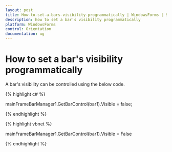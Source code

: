 ```yaml
---
layout: post
title: How-to-set-a-bars-visibility-programmatically | WindowsForms | Syncfusion
description: how to set a bar's visibility programmatically
platform: WindowsForms
control: Orientation
documentation: ug
---
```


# How to set a bar's visibility programmatically

A bar's visibility can be controlled using the below code.

{% highlight c# %}

mainFrameBarManager1.GetBarControl(bar1).Visible = false;

{% endhighlight %}

{% highlight vbnet %}

mainFrameBarManager1.GetBarControl(bar1).Visible = False

{% endhighlight %}

